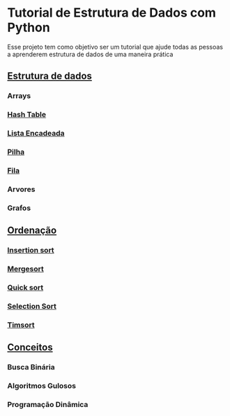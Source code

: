 # Tutorial de Estrutura de Dados com Python

Esse projeto tem como objetivo ser um tutorial que ajude todas as pessoas a aprenderem estrutura de dados de uma maneira prática


## [Estrutura de dados](https://github.com/italoribeiroc/tutorial-estrutura-de-dados-python/tree/main/Estrutura%20de%20Dados)

### Arrays

### [Hash Table](https://github.com/italoribeiroc/tutorial-estrutura-de-dados-python/tree/main/Estrutura%20de%20Dados/hashtable)

### [Lista Encadeada](https://github.com/italoribeiroc/tutorial-estrutura-de-dados-python/tree/main/Estrutura%20de%20Dados/listaEncadeada)

### [Pilha](https://github.com/italoribeiroc/tutorial-estrutura-de-dados-python/tree/main/Estrutura%20de%20Dados/pilha)

### [Fila](https://github.com/italoribeiroc/tutorial-estrutura-de-dados-python/tree/main/Estrutura%20de%20Dados/fila)

### Arvores

### Grafos

## [Ordenação](https://github.com/italoribeiroc/tutorial-estrutura-de-dados-python/tree/main/Ordenacao)

### [Insertion sort](https://github.com/italoribeiroc/tutorial-estrutura-de-dados-python/tree/main/Ordenacao/isertionSort)


### [Mergesort](https://github.com/italoribeiroc/tutorial-estrutura-de-dados-python/tree/main/Ordenacao/mergeSort)

### [Quick sort](https://github.com/italoribeiroc/tutorial-estrutura-de-dados-python/tree/main/Ordenacao/quickSort)

### [Selection Sort](https://github.com/italoribeiroc/tutorial-estrutura-de-dados-python/tree/main/Ordenacao/selectionSort)

### [Timsort](https://github.com/italoribeiroc/tutorial-estrutura-de-dados-python/tree/main/Ordenacao/timSort)

## [Conceitos](https://github.com/italoribeiroc/tutorial-estrutura-de-dados-python/tree/main/Conceitos)

### Busca Binária

### Algoritmos Gulosos

### Programação Dinâmica
